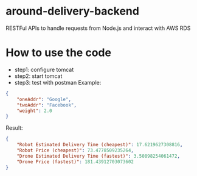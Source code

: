 # around-delivery-backend
RESTFul APIs to handle requests from Node.js and interact with AWS RDS

# How to use the code
- step1: configure tomcat 
- step2: start tomcat 
- step3: test with postman
Example:
```json
{
    "oneAddr": "Google",
    "twoAddr": "Facebook",
    "weight": 2.0
}
```
Result:
```json
{
    "Robot Estimated Delivery Time (cheapest)": 17.6219627308816,
    "Robot Price (cheapest)": 73.4778509235264,
    "Drone Estimated Delivery Time (fastest)": 3.50898254061472,
    "Drone Price (fastest)": 181.43912703073602
}
```
